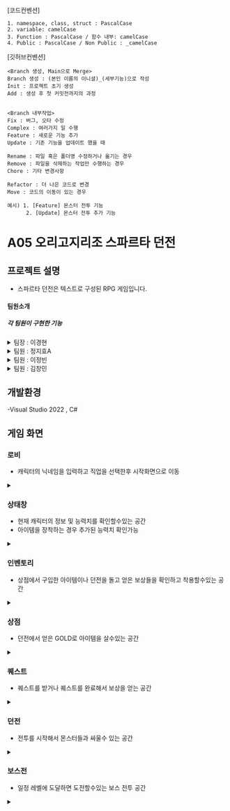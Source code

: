 [코드컨벤션]

	1. namespace, class, struct : PascalCase
	2. variable: camelCase
	3. Function : PascalCase / 함수 내부: camelCase
	4. Public : PascalCase / Non Public : _camelCase


[깃허브컨벤션]

	<Branch 생성, Main으로 Merge>
	Branch 생성 : (본인 이름의 이니셜)_(세부기능)으로 작성
	Init : 프로젝트 초기 생성
	Add : 생성 후 첫 커밋전까지의 과정
	
	
	<Branch 내부작업>
	Fix : 버그, 오타 수정
	Complex : 여러가지 일 수행
	Feature : 새로운 기능 추가
	Update : 기존 기능을 업데이트 했을 때

	Rename : 파일 혹은 폴더명 수정하거나 옮기는 경우
	Remove : 파일을 삭제하는 작업만 수행하는 경우
	Chore : 기타 변경사항

	Refactor : 더 나은 코드로 변경
	Move : 코드의 이동이 있는 경우

	예시) 1. [Feature] 몬스터 전투 기능
		  2. [Update] 몬스터 전투 추가 기능

	
# A05 오리고지리조 스파르타 던전

## 프로젝트 설명
- 스파르타 던전은 텍스트로 구성된 RPG 게임입니다.
#### 팀원소개
##### 각 팀원이 구현한 기능

<details><summary>팀장 : 이경현</summary>

- 구현기능
  - 레벨업 기능
  - 보상 추가
  - 아이템 적용
  - 상점 기능

</details>

<details><summary>팀원 : 정지효A</summary>

- 캐릭터 생성 기능
- 직업 선택 기능
- 게임 저장하기

</details>

<details><summary>팀원 : 이정빈</summary>

- 몬스터 종류 및 보스 추가
- 퀘스트 기능
- 퀘스트 선택과 완료 기능

</details>

<details><summary>팀원 : 김창민</summary>

- 스킬 기능
- 전투 기능
- 보스 스테이지

</details>

## 개발환경 
-Visual Studio 2022 , C#

## 게임 화면
### 로비
- 캐릭터의 닉네임을 입력하고 직업을 선택한후 시작화면으로 이동
<details><summary></summary>

![인트로 메인화면2](https://github.com/amor1523/-A05-SpartaDungeonTextRpg/assets/167047045/beaebcff-fa1b-4483-bff6-4e294a4a8b70)

<details><summary>코드 보기</summary>

```csharp
public void MainMenu()
{
    Console.Clear();
    Console.WriteLine("스파르타 던전에 오신 여러분 환영합니다.");
    Console.WriteLine("이제 전투를 시작할 수 있습니다.\n");
    Console.WriteLine("1. 상태보기");
    if (player.Level >= 1 && player.Level <= 4)
        Console.WriteLine($"2. 전투시작 (현재 진행 : {player.Level} Stage)");
    else
    {
        Console.Write($"2. 전투시작 ");
        ConsoleUtility.PrintTextHighlights(ConsoleColor.Red, "", "(현재 진행 : 보스 Stage!!)");
    }
    Console.WriteLine("3. 인벤토리");
    Console.WriteLine("4. 상점");
    Console.WriteLine("5. 물약사용");
    Console.WriteLine("6. 퀘스트");
    Console.WriteLine("7. 게임종료");
    Console.WriteLine();
    Console.WriteLine();
    Console.WriteLine("0. 저장하기");
    Console.WriteLine();

    int input = ConsoleUtility.PromptMenuChoice(0, 7);
    switch (input)
    {
        case 0:
            JsonSerialize.SaveData(player, item, potion, quest);
            break;
        case 1:
            StatusMenu();
            break;

        case 2:
            battle = new Battle(player, monsters, this, skill, potion);
            battle.BattleMenu();
            break;

        case 3:
            item.Inventory();
            break;

        case 4:
            item.Shop();
            break;
        case 5:
            potion.PotionInventory();
            break;
        case 6:
            quest.QuestList(player, Quest.questData);
            break;
        case 7:
            GamePlay = false;
            Console.WriteLine("\n게임을 종료합니다.");
            break;
    }
}
```

</details>
</details>

### 상태창
- 현재 캐릭터의 정보 및 능력치를 확인할수있는 공간
- 아이템을 장착하는 경우 추가된 능력치 확인가능
<details><summary></summary>
	
![A05_TextRPG (5)](https://github.com/amor1523/-A05-SpartaDungeonTextRpg/assets/167047045/166b1b57-f304-47fc-a267-99c8a241009f)
<details><summary>코드 보기</summary>

```csharp
    public void StatusMenu()
    {
        player.Atk = player.NonEquipAtk;
        player.Def = player.NonEquipDef;

        bool flagEquipArmor = false;
        bool flagEquipWeapon = false;

        int equipArmorPower = 0;
        int equipWeaponPower = 0;

        int equipAtk = 0;
        int equipDef = 0;

        Console.Clear();
        ConsoleUtility.ShowTitle("[상태보기]");
        Console.WriteLine("캐릭터의 정보를 표시합니다.\n");
        Console.WriteLine($"Lv. {player.Level}");
        Console.WriteLine($"{player.Name} ({dict[player.Job]})");

        if (Item.InventoryIndex.Count != 0)
        {
            foreach (var equip in Item.InventoryIndex)
            {
                if (equip.FlagEquip)
                {
                    if (equip.AttackPower != 0)
                    {
                        flagEquipWeapon = true;
                        equipWeaponPower += equip.AttackPower;
                    }
                    if (equip.DefensivePower != 0)
                    {
                        flagEquipArmor = true;
                        equipArmorPower += equip.DefensivePower;
                    }
                }
            }
            equipAtk = player.Atk + equipWeaponPower;
            equipDef = player.Def + equipArmorPower;
        }

        if (!flagEquipWeapon)
        {
            Console.Write(ConsoleUtility.PadRightForMixedText("공격력", 10));
            Console.WriteLine($" : {player.Atk}");
        }
        else
        {
            Console.Write(ConsoleUtility.PadRightForMixedText("공격력", 10));
            Console.WriteLine($" : {player.Atk} (+{equipWeaponPower})");
        }
        if (!flagEquipArmor)
        {
            Console.Write(ConsoleUtility.PadRightForMixedText("방어력", 10));
            Console.WriteLine($" : {player.Def}");
        }
        else
        {
            Console.Write(ConsoleUtility.PadRightForMixedText("방어력", 10));
            Console.WriteLine($" : {player.Def} (+{equipArmorPower})");
        }

        Console.Write(ConsoleUtility.PadRightForMixedText("HP / MAXHP", 10));
        Console.WriteLine($" : {player.Hp} / {player.MaxHp}");

        Console.Write(ConsoleUtility.PadRightForMixedText("MP / MAXMP", 10));
        Console.WriteLine($" : {player.Mp} / {player.MaxMp}");

        Console.Write(ConsoleUtility.PadRightForMixedText("Gold", 10));
        Console.WriteLine($" : {player.Gold} G");

        Console.Write(ConsoleUtility.PadRightForMixedText("Exp", 10));
        Console.WriteLine($" : {player.Exp}");

        if (player.Level < 5)
            Console.WriteLine($"LevelUp까지 남은 Exp -> {player.LevelUpExp - player.Exp}\n");

        Console.WriteLine("0. 나가기\n");

        if (equipAtk > 0)
            player.Atk = equipAtk;
        else
            player.Atk = player.NonEquipAtk;
        if (equipDef > 0)
            player.Def = equipDef;
        else
            player.Def = player.NonEquipDef;

        int input = ConsoleUtility.PromptMenuChoice(0, 0);
        switch (input)
        {
            case 0:
                return;
        }
    }
}
```

</details>
</details>

### 인벤토리
- 상점에서 구입한 아이템이나 던전을 돌고 얻은 보상들을 확인하고 착용할수있는 공간
<details><summary></summary>

![A05_TextRPG (1) (1)](https://github.com/amor1523/-A05-SpartaDungeonTextRpg/assets/167047045/f719d48f-0e64-42d2-b664-950ee774637a)

![A05_TextRPG (4)](https://github.com/amor1523/-A05-SpartaDungeonTextRpg/assets/167047045/3b579c60-8dac-4bb9-86f4-82783d3d6e48)

</details>

### 상점
- 던전에서 얻은 GOLD로 아이템을 살수있는 공간
<details><summary></summary>

![A05_TextRPG (4) (1)](https://github.com/amor1523/-A05-SpartaDungeonTextRpg/assets/167047045/d247094e-3574-4a65-b3c9-d8e92c2a2ad3)

</details>

### 퀘스트
- 퀘스트를 받거나 퀘스트를 완료해서 보상을 얻는 공간
<details><summary></summary>

![A05_TextRPG (2) (1)](https://github.com/amor1523/-A05-SpartaDungeonTextRpg/assets/167047045/baf088f1-a4cf-469b-88e8-d3d3f140e8ff)

</details>

### 던전
- 전투를 시작해서 몬스터들과 싸울수 있는 공간
<details><summary></summary>

![A05_TextRPG (3) (1)](https://github.com/amor1523/-A05-SpartaDungeonTextRpg/assets/167047045/d03f8f76-7af4-4372-8f11-cb0a980175fb)

![A05_TextRPG (1) (1)](https://github.com/amor1523/-A05-SpartaDungeonTextRpg/assets/167047045/196a735d-9002-40f9-b571-f77472efd968)

</details>

### 보스전
- 일정 레벨에 도달하면 도전할수있는 보스 전투 공간
<details><summary></summary>

![A05_TextRPG (2) (1)](https://github.com/amor1523/-A05-SpartaDungeonTextRpg/assets/167047045/c54b1cf8-9619-43a6-aed4-f469818ce5f5)

![A05_TextRPG (3) (1)](https://github.com/amor1523/-A05-SpartaDungeonTextRpg/assets/167047045/b3961af2-6308-47b9-bc76-056eed6572bf)

</details>
